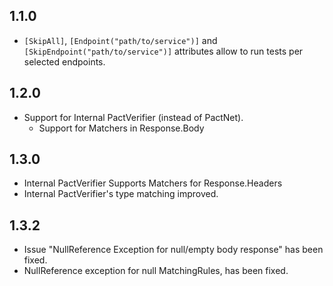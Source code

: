 


1.1.0
-----

* ```[SkipAll]```, ```[Endpoint("path/to/service")]``` and ```[SkipEndpoint("path/to/service")]``` attributes allow to 
 run tests per selected endpoints.


1.2.0
-----

* Support for Internal PactVerifier (instead of PactNet).
    *   Support for Matchers in Response.Body
    
    
1.3.0
-----

* Internal PactVerifier Supports Matchers for Response.Headers
* Internal PactVerifier's type matching improved.

1.3.2
-----

   * Issue "NullReference Exception for null/empty body response" has been fixed.
   * NullReference exception for null MatchingRules, has been fixed. 
